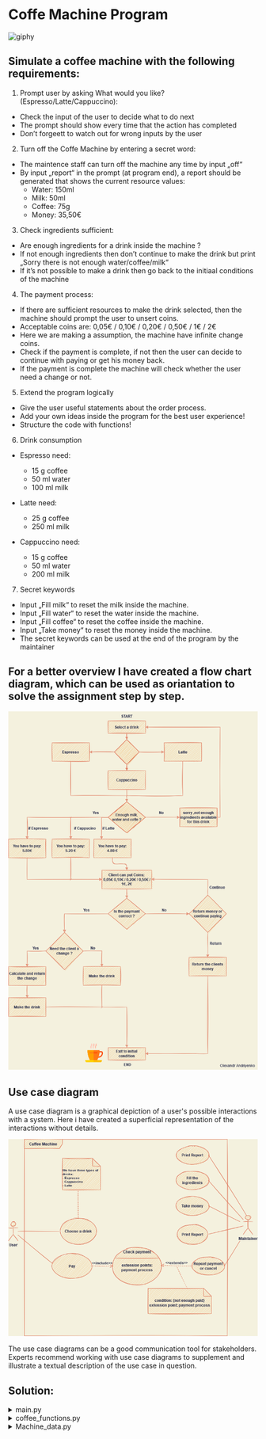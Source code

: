 # Coffe Machine Program

![giphy](https://user-images.githubusercontent.com/92121260/185752640-e045ddad-3549-432f-af8e-a67ed4759cde.gif)


## Simulate a coffee machine with the following requirements:

1) Prompt user by asking What would you like? (Espresso/Latte/Cappuccino):
- Check the input of the user to decide what to do next
- The prompt should show every time that the action has completed
- Don’t forgeett to watch out for wrong inputs by the user
2) Turn off the Coffe Machine by entering a secret word:
- The maintence staff can turn off the machine any time by input „off“
- By input „report“ in the prompt (at program end), a report should be generated that shows the current resource values:
  - Water: 150ml
  - Milk: 50ml
  - Coffee: 75g
  - Money: 35,50€<br>
3) Check ingredients sufficient:
- Are enough ingredients for a drink inside the machine ?
- If not enough ingredients then don’t continue to make the drink but print „Sorry there is not enough water/coffee/milk“
- If it’s not possible to make a drink then go back to the initiaal conditions of the machine

4) The payment process:
- If there are sufficient resources to make the drink selected, then the machine should prompt the user to unsert coins.
- Acceptable coins are: 0,05€ / 0,10€ / 0,20€ / 0,50€ / 1€ / 2€
- Here we are making a assumption, the machine have infinite change coins.
- Check if the payment is complete, if not then the user can decide to continue with paying or get his money back.
- If the payment is complete the machine will check whether the user need a change or not.

5) Extend the program logically
- Give the user useful statements about the order process.
- Add your own ideas inside the program for the best user experience!
- Structure the code with functions!

6) Drink consumption
- Espresso need: 
  - 15 g coffee
  - 50 ml water
  - 100 ml milk
- Latte need:
  - 25 g coffee
  - 250 ml milk

- Cappuccino need:
  - 15 g coffee
  - 50 ml water
  - 200 ml milk

7) Secret keywords
- Input „Fill milk“ to reset the milk inside the machine.
- Input „Fill water“ to reset the water inside the machine.
- Input „Fill coffee“ to reset the coffee inside the machine.
- Input „Take money“ to reset the money inside the machine.
- The secret keywords can be used at the end of the program by the maintainer

## For a better overview I have created a flow chart diagram, which can be used as oriantation to solve the assignment step by step.

<p align="center">
<img src="https://github.com/Olexandr-Andriyenko/Python-learning-path/blob/main/illustrations/img30.png" width="550">
<p> 

## Use case diagram

A use case diagram is a graphical depiction of a user's possible interactions with a system.
Here i have created a superficial representation of the interactions without details.

<p align="center">
<img src="https://github.com/Olexandr-Andriyenko/Python-learning-path/blob/main/illustrations/img29.png" width="550">
<p> 

The use case diagrams can be a good communication tool for stakeholders.
Experts recommend working with use case diagrams to supplement and illustrate a textual description of the use case in question.

## Solution:
  
<details><summary>main.py</summary>

```python

# -------------------------------------- #
# Modules
# -------------------------------------- #
from Machine_data import drinks
from coffee_functions import check_ingredients
from coffee_functions import payment
from  coffee_functions import use_ingredients
from coffee_functions import secret_keyword



# -------------------------------------- #
# Main program
# -------------------------------------- #
# Variable to run the program whole time until user go in stand by mode
machine_standby = False
while machine_standby == False:
    # Variable to ask the user for a new drink until ingredients are available
    enough_ingredients = False
    while not enough_ingredients:

        print("Available drinks:\n--------------")
        # Variable for the order numbers
        drink_number = 1
        for drink in drinks:
            print(f"{drink_number} {drink}")
            drink_number += 1
        # Ask for a drink until a valid input
        while True:
            drink = input("--------------\nSelect a drink: ")
            if drink.capitalize() in drinks:
                break
        # Sets the variable to True or False to escape or continue the loop
        enough_ingredients = check_ingredients(drink)
    # The client have to pay now, for this we have to inform him how much the drink costs
    # If False is returned payment has failed
    payment_ok = payment(drink)
    if payment_ok:
        use_ingredients(drink)
        print("Your drink is ready!\n--------------")
        print("Enter standby mode!")
        # Torn standby mode on
        machine_standby = True
    else:
        print("--------------\nOrder canceled!\n--------------")

    if machine_standby:
        while  True:
            secret_word = input("Press 's' key to start: ")
            secret_keyword(secret_word.capitalize())
            if secret_word == "s":
                machine_standby = False
                break


```
  
</details>

<details><summary>coffee_functions.py</summary>

```python
# -------------------------------------- #
# Modules
# -------------------------------------- #
from Machine_data import drinks
from Machine_data import ingredients
import Machine_data


# -------------------------------------- #
# Functions
# -------------------------------------- #

# This function will check whether there are enough ingredients, if not it returns "False", if yes "True"
def check_ingredients(drink):
    if drink.capitalize() == "Espresso":
        if ingredients["Milk"] < 100 or ingredients["Water"] < 50 or ingredients["Coffee"] < 15:
            print("Sorry, not enough ingredients!\nPlease choose an another drink!")
            return False
    if drink.capitalize() == "Cappuccino":
        if ingredients["Milk"] < 200 or ingredients["Water"] < 50 or ingredients["Coffee"] < 15:
            print("Sorry, not enough ingredients!\nPlease choose an another drink!")
            return False
    if drink.capitalize() == "Latte":
        if ingredients["Milk"] < 250 or ingredients["Coffee"] < 15:
            print("Sorry, not enough ingredients!\nPlease choose an another drink!")
            return False
    return True


# Function for payment
def payment(drink):
    # Search for price inside the dictionary
    price = drinks[drink.capitalize()]
    inserted_coins_sum = 0
    inserted_coins_change = 0
    while inserted_coins_sum < drinks[drink.capitalize()]:
        print(f"---------------\nPlease pay {price} €\n---------------")
        print("Following coins accepted:\n0.05€\n0.10€\n0,20€\n0,50€\n1€\n2€")
        acctepted_coins = [0.05, 0.10, 0.20, 0.50, 1, 2]
        while True:
            while True:
                try:
                    inserted_coins = float(input("Insert now:"))
                    break
                except ValueError:
                    print("This coin is not accepted!")
            if inserted_coins in acctepted_coins:
                price = round(price - inserted_coins, 2)
                inserted_coins_sum += inserted_coins
                inserted_coins_change = inserted_coins_sum
                break
            print("This coin is not accepted!")
        while True:
            accepted_answer = ["yes", "no"]
            return_money = input("You like to get your money back and exit? (Yes / No): ")
            while return_money not in accepted_answer:
                return_money = input("You like to get your money back and exit? (Yes / No): ")
            if return_money.lower() == "yes":
                print(f"You will get {inserted_coins_sum} € back!")
                inserted_coins_sum = 999
                return False
            if return_money.lower() == "no":
                break
    # Add payment to the start money of the machine
    Machine_data.start_money += drinks[drink.capitalize()]
    # Check for return
    if inserted_coins_change > drinks[drink.capitalize()]:
        change = round(inserted_coins_sum - drinks[drink.capitalize()], 2)
        print(f"---------------\nYou will get {change} € change!\n---------------")
    return True


# Function for reducing the ingredients
def use_ingredients(drink):
    if drink.capitalize() == "Espresso":
        ingredients["Coffee"] -= 15
        ingredients["Water"] -= 50
        ingredients["Milk"] -= 100
    elif drink.capitalize() == "Latte":
        ingredients["Coffee"] -= 25
        ingredients["Milk"] -= 250
    elif drink.capitalize() == "Cappuccino":
        ingredients["Coffee"] -= 15
        ingredients["Milk"] -= 200
        ingredients["Water"] -= 50


# Function for secret keywords
def secret_keyword(secret_word):
    if secret_word == "Fill milk":
        ingredients["Milk"] = 500
        print("Milk filled!")
    elif secret_word == "Fill water":
        ingredients["Water"] = 500
        print("Water filled!")
    elif secret_word == "Fill coffee":
        ingredients["Coffee"] = 100
        print("Coffee filled!")
    elif secret_word == "Take money":
        money_taken = round(Machine_data.start_money - 77, 2)
        Machine_data.start_money = 77
        print(f"{money_taken} € was taken!")
    elif secret_word == "Report":
        print(f"--------------\nWater: {ingredients['Water']}\nMilk: {ingredients['Milk']}\nCoffee: {ingredients['Coffee']}\nMoney: {Machine_data.start_money} €\n--------------")  
  
```

</details>
  
  
<details><summary>Machine_data.py</summary>

```python
  
# Dictionary with drinks and prices
drinks = {
    "Espresso": 5.80,
    "Cappuccino": 5.20,
    "Latte": 4.80
}
# Amount of the Ingredients (units are gram and milliliter)
ingredients = {
    "Milk": 500,
    "Water": 500,
    "Coffee": 100
}
# How much money is inside the automat (first value is the coin, second value the amount)
# At the start each coin is 20times available
money = {
    0.05: 20,
    0.1: 20,
    0.2: 20,
    0.5: 20,
    1: 20,
    2: 20
}
# Money at the beginning in EUR
start_money = 77

```
 
</details>
